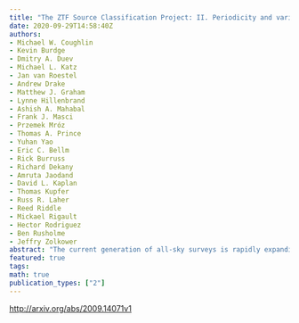 ```yaml
---
title: "The ZTF Source Classification Project: II. Periodicity and variability   processing metrics"
date: 2020-09-29T14:58:40Z
authors:
- Michael W. Coughlin
- Kevin Burdge
- Dmitry A. Duev
- Michael L. Katz
- Jan van Roestel
- Andrew Drake
- Matthew J. Graham
- Lynne Hillenbrand
- Ashish A. Mahabal
- Frank J. Masci
- Przemek Mróz
- Thomas A. Prince
- Yuhan Yao
- Eric C. Bellm
- Rick Burruss
- Richard Dekany
- Amruta Jaodand
- David L. Kaplan
- Thomas Kupfer
- Russ R. Laher
- Reed Riddle
- Mickael Rigault
- Hector Rodriguez
- Ben Rusholme
- Jeffry Zolkower
abstract: "The current generation of all-sky surveys is rapidly expanding our ability to study variable and transient sources. These surveys, with a variety of sensitivities, cadences, and fields of view, probe many ranges of timescale and magnitude. Data from the Zwicky Transient Facility (ZTF) yields an opportunity to find variables on timescales from minutes to months. In this paper, we present the codebase, ztfperiodic, and the computational metrics employed for the catalogue based on ZTF's Second Data Release. We describe the publicly available, graphical-process-unit optimized period-finding algorithms employed, and highlight the benefit of existing and future graphical-process-unit clusters. We show how generating metrics as input to catalogues of this scale is possible for future ZTF data releases. Further work will be needed for future data from the Vera C. Rubin Observatory's Legacy Survey of Space and Time."
featured: true
tags:
math: true
publication_types: ["2"]
---
```

http://arxiv.org/abs/2009.14071v1